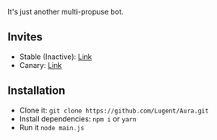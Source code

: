 It's just another multi-propuse bot.

## Invites
- Stable (Inactive): [Link](https://discord.com/api/oauth2/authorize?client_id=610988333618823188&permissions=8&scope=bot%20applications.commands)
- Canary: [Link](https://discord.com/api/oauth2/authorize?client_id=836360465180917765&permissions=8&scope=bot%20applications.commands)

## Installation
- Clone it: `git clone https://github.com/Lugent/Aura.git`
- Install dependencies: `npm i` or `yarn`
- Run it `node main.js`
